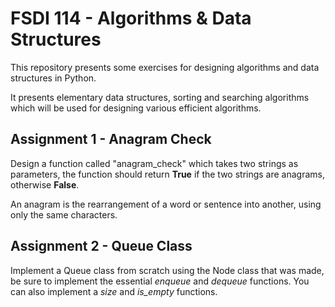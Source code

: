 # FSDI 114 - Algorithms & Data Structures

This repository presents some exercises for designing algorithms and data structures in Python.

It presents elementary data structures, sorting and searching algorithms which will be used for designing various efficient algorithms.

## Assignment 1 - Anagram Check

Design a function called "anagram_check" which takes two strings as parameters, the function should return **True** if the two strings are anagrams, otherwise **False**.

An anagram is the rearrangement of a word or sentence into another, using only the same characters.

## Assignment 2 - Queue Class

Implement a Queue class from scratch using the Node class that was made, be sure to implement the essential *enqueue* and *dequeue* functions. You can also implement a *size* and *is_empty* functions.
